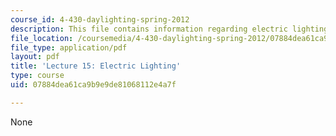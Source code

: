 ```yaml
---
course_id: 4-430-daylighting-spring-2012
description: This file contains information regarding electric lighting.
file_location: /coursemedia/4-430-daylighting-spring-2012/07884dea61ca9b9e9de81068112e4a7f_MIT4_430S12_lec15.pdf
file_type: application/pdf
layout: pdf
title: 'Lecture 15: Electric Lighting'
type: course
uid: 07884dea61ca9b9e9de81068112e4a7f

---
```

None